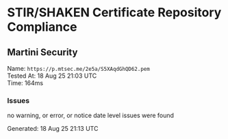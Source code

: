 # STIR/SHAKEN Certificate Repository Compliance

## Martini Security

Name: `https://p.mtsec.me/2e5a/S5XAqdGhQD62.pem`\
Tested At: 18 Aug 25 21:03 UTC\
Time: 164ms

### Issues

no warning, or error, or notice date level issues were found

Generated: 18 Aug 25 21:13 UTC